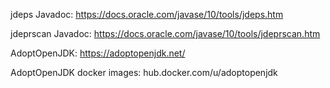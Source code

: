jdeps Javadoc:
https://docs.oracle.com/javase/10/tools/jdeps.htm

jdeprscan Javadoc:
https://docs.oracle.com/javase/10/tools/jdeprscan.htm

AdoptOpenJDK:
https://adoptopenjdk.net/

AdoptOpenJDK docker images:
hub.docker.com/u/adoptopenjdk
